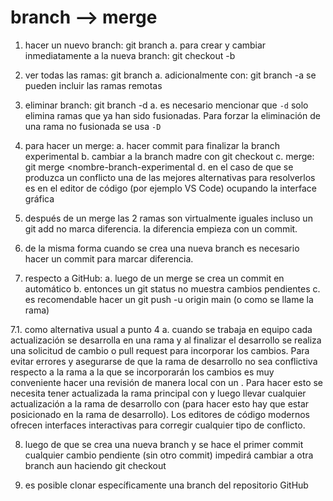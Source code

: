 # branch --> merge

1. hacer un nuevo branch: git branch <nombre-branch>
    a. para crear y cambiar inmediatamente a la nueva branch: git checkout -b <nombre-branch>

2. ver todas las ramas: git branch
    a. adicionalmente con: git branch -a se pueden incluir las ramas remotas

3. eliminar branch: git branch -d <nombre-branch>
    a. es necesario mencionar que `-d` solo elimina ramas que ya han sido fusionadas. Para forzar la eliminación de una rama no fusionada se usa `-D`

4. para hacer un merge:
	a. hacer commit para finalizar la branch experimental
	b. cambiar a la branch  madre con git checkout <branch-madre>
	c. merge: git merge <nombre-branch-experimental
    d. en el caso de que se produzca un conflicto una de las mejores alternativas para resolverlos es en el editor de código (por ejemplo VS Code) ocupando la interface gráfica

5. después de un merge las 2 ramas son virtualmente iguales
incluso un git add no marca diferencia. la diferencia empieza con
un commit.

<!-- después del merge, ambas ramas contienen los mismos commits, pero siguen siendo ramas independientes que pueden divergir con nuevos commits -->

6. de la misma forma cuando se crea una nueva branch es necesario
hacer un commit para marcar diferencia.

<!-- una nueva rama hereda todos los commits de la rama de origen, y solo diverge cuando se hacen nuevos commits en ella -->

7. respecto a GitHub:
	a. luego de un merge se crea un commit en automático
	b. entonces un git status no muestra cambios pendientes
	c. es recomendable hacer un git push -u origin main (o como
	se llame la rama)

<!-- el commit automático ocurre cuando se hace el merge a través de la interfaz de GitHub (pull request) o algunos editores de código modernos. -->

7.1. como alternativa usual a punto 4
    a. cuando se trabaja en equipo cada actualización se desarrolla en una rama y al finalizar el desarrollo se realiza una solicitud de cambio o pull request para incorporar los cambios. Para evitar errores y asegurarse de que la rama de desarrollo no sea conflictiva respecto a la rama a la que se incorporarán los cambios es muy conveniente hacer una revisión de manera local con un <merge>. Para hacer esto se necesita tener actualizada la rama principal con <git pull origin main> y luego llevar cualquier actualización a la rama de desarrollo con <git merge main> (para hacer esto hay que estar posicionado en la rama de desarrollo). Los editores de código modernos ofrecen interfaces interactivas para corregir cualquier tipo de conflicto.

8. luego de que se crea una nueva branch y se hace el primer commit
cualquier cambio pendiente (sin otro commit) impedirá cambiar a otra
branch aun haciendo git checkout

<!-- Mejora: Mencionar que se puede usar git stash para guardar temporalmente los cambios pendientes y poder cambiar de rama. También aclarar que git checkout --force permitiría cambiar descartando los cambios -->

9. es posible clonar específicamente una branch del repositorio GitHub

<!-- Mejora: Añadir el comando específico: git clone -b <nombre-rama> <url-repositorio> -->

<!-- Sugerencia general: Considerar añadir una sección sobre resolución de conflictos durante el merge y otra sobre buenas prácticas al trabajar con ramas en equipos -->